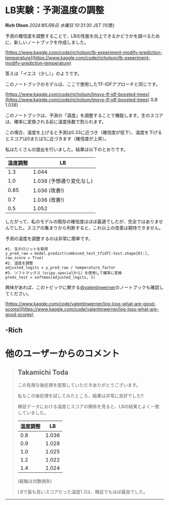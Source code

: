# LB実験：予測温度の調整

**Rich Olson** *2024年5月8日 水曜日 10:31:30 JST* (10票)

予測の確信度を調整することで、LBの性能を向上できるかどうかを調べるために、新しいノートブックを作成しました。

[https://www.kaggle.com/code/richolson/lb-experiment-modify-prediction-temperature](https://www.kaggle.com/code/richolson/lb-experiment-modify-prediction-temperature)

答えは「イエス（少し）」のようです。

このノートブックのモデルは、ここで使用したTF-IDFアプローチと同じです。

[https://www.kaggle.com/code/richolson/lmsys-tf-idf-boosted-trees](https://www.kaggle.com/code/richolson/lmsys-tf-idf-boosted-trees) (LB 1.038)

このノートブックは、予測の「温度」を調整することで機能します。生のスコアは、確率に変換される前に温度係数で割られます。

この場合、温度を上げると予測は0.33に近づき（確信度が低下）、温度を下げるとスコアは0または1に近づきます（確信度が上昇）。

私はたくさんの提出を行いました。結果は以下のとおりです。

| 温度調整 | LB |
| --- | --- |
| 1.3 | 1.044 |
| 1.0 | 1.038 (予想通り変化なし) |
| 0.85 | 1.036 (改善!) |
| 0.7 | 1.036 (改善!) |
| 0.5 | 1.052 |

したがって、私のモデルの既存の確信度はほぼ最適でしたが、完全ではありませんでした。スコアの集まりから判断すると、これ以上の改善は期待できません。

予測の温度を調整するのは非常に簡単です。

```
#1. 生のロジットを取得
y_pred_raw = model.predict(combined_test_tfidf[-test.shape[0]:], raw_score = True)
#2. 温度を調整
adjusted_logits = y_pred_raw / temperature_factor
#3. ソフトマックス（scipy.specialから）を使用して確率に変換
preds_test = softmax(adjusted_logits, 1)
```

興味があれば、このトピックに関する[@valentinwerner](https://www.kaggle.com/valentinwerner)のノートブックも確認してください。

[https://www.kaggle.com/code/valentinwerner/log-loss-what-are-good-scores](https://www.kaggle.com/code/valentinwerner/log-loss-what-are-good-scores)

-Rich
---
 # 他のユーザーからのコメント
> ## Takamichi Toda
> 
> この有用な後処理を提案していただきありがとうございます。
> 
>私もこの後処理を試してみたところ、結果は非常に良好でした!!
> 
> 検証データにおける温度とスコアの関係を見ると、LBの結果とよく一致していました。
> 
> | 温度調整 | LB |
> | --- | --- |
> | 0.8 | 1.036 |
> | 0.9 | 1.028 |
> | 1.0 | 1.025 |
> | 1.2 | 1.022 |
> | 1.4 | 1.024 |
> 
> (縦軸は対数損失)
> 
> LBで最も高いスコアだった温度1.2は、検証でもほぼ最良でした。
> 
> 
> 
---


